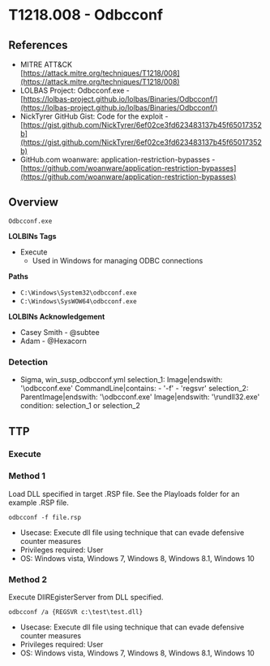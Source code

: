 <!---------------------------------------------------------------------------------
Copyright: (c) BLS OPS LLC.
This program is free software: you can redistribute it and/or modify
it under the terms of the GNU General Public License as published by
the Free Software Foundation, version 3.
This program is distributed in the hope that it will be useful,
but WITHOUT ANY WARRANTY; without even the implied warranty of
MERCHANTABILITY or FITNESS FOR A PARTICULAR PURPOSE. See the
GNU General Public License for more details.
You should have received a copy of the GNU General Public License
along with this program. If not, see <https://www.gnu.org/licenses/>.
--------------------------------------------------------------------------------->
# T1218.008 - Odbcconf
## References
* MITRE ATT&CK <br />[https://attack.mitre.org/techniques/T1218/008](https://attack.mitre.org/techniques/T1218/008)
* LOLBAS Project: Odbcconf.exe -<br />[https://lolbas-project.github.io/lolbas/Binaries/Odbcconf/](https://lolbas-project.github.io/lolbas/Binaries/Odbcconf/)
* NickTyrer GitHub Gist: Code for the exploit -<br />[https://gist.github.com/NickTyrer/6ef02ce3fd623483137b45f65017352b](https://gist.github.com/NickTyrer/6ef02ce3fd623483137b45f65017352b)
*  GitHub.com woanware: application-restriction-bypasses -<br />[https://github.com/woanware/application-restriction-bypasses](https://github.com/woanware/application-restriction-bypasses)

## Overview

`Odbcconf.exe`

**LOLBINs Tags**

* Execute 
	* Used in Windows for managing ODBC connections

**Paths**

* `C:\Windows\System32\odbcconf.exe`
* `C:\Windows\SysWOW64\odbcconf.exe`

**LOLBINs Acknowledgement**

* Casey Smith - @subtee
* Adam - @Hexacorn

### Detection
* Sigma, win_susp_odbcconf.yml
    selection_1:
        Image|endswith: '\odbcconf.exe'
        CommandLine|contains:
            - '-f'
            - 'regsvr'
    selection_2:
        ParentImage|endswith: '\odbcconf.exe'
        Image|endswith: '\rundll32.exe'
    condition: selection_1 or selection_2


## TTP
### Execute

### Method 1
Load DLL specified in target .RSP file. See the Playloads folder for an example .RSP file.
```
odbcconf -f file.rsp
```

* Usecase: Execute dll file using technique that can evade defensive counter measures
* Privileges required: User
* OS: Windows vista, Windows 7, Windows 8, Windows 8.1, Windows 10

### Method 2
Execute DllREgisterServer from DLL specified.

```
odbcconf /a {REGSVR c:\test\test.dll}
```

* Usecase: Execute dll file using technique that can evade defensive counter measures
* Privileges required: User
* OS: Windows vista, Windows 7, Windows 8, Windows 8.1, Windows 10 